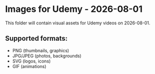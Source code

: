# Images for Udemy - 2026-08-01

This folder will contain visual assets for Udemy videos on 2026-08-01.

## Supported formats:
- PNG (thumbnails, graphics)
- JPG/JPEG (photos, backgrounds)
- SVG (logos, icons)
- GIF (animations)
